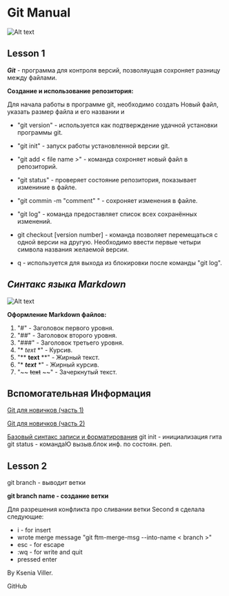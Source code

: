 # Git Manual 

![Alt text](https://www.20i.com/blog/wp-content/uploads/2022/08/git-blog-header.png "a title")

## Lesson 1 
***Git*** - программа для контроля версий, позволяущая сохроняет разницу между файлами. 

**Создание и использование репозитория:**

Для начала работы в программе git, необходимо создать Новый файл, указать размер файла и его названии и 

- "git version" - используется как подтверждение удачной установки программы git. 

- "git init" - запуск работы установленной версии git.

- "git add < file name >" - команда сохроняет новый файл в репозиторий. 

- "git status" - проверяет состояние репозитория, показывает измениние в файле. 

- "git commin -m "comment" " - сохроняет изменения в файле. 

- "git log" - команда предоставляет список всех сохранённых изменений.  

- git checkout [version number] - команда позволяет перемещаться с одной версии на другую. Необходимо ввести первые четыри символа названия желаемой версии. 

- q - используется для выхода из блокировки после команды "git log".


## ***Синтакс языка Markdown***

![Alt text](https://serokell.io/files/pm/pmzzkh71.Markdown_markup_language_pic1.jpg "a title")

**Оформление Markdown файлов:**

1. "#" - Заголовок первого уровня. 
2. "##" - Заголовок второго уровня. 
3. "###" - Заголовок третьего уровня.
4. "* *text* *" - Курсив.
5. "** **text** **" - Жирный текст.
6. "* ***text*** *" - Жирный курсив. 
7. "~~ ~~text~~ ~~" - Зачеркнутый текст.

## Вспомогательная Информация

[Git для новичков (часть 1)](https://habr.com/ru/articles/541258/)

[Git для новичков (часть 2)](https://habr.com/ru/articles/542616/)

[Базовый синтакс записи и форматирования](https://docs.github.com/ru/get-started/writing-on-github/getting-started-with-writing-and-formatting-on-github/basic-writing-and-formatting-syntax)
git init - инициализация гита
git status - командаЮ вызыв.блок инф. по состоян. реп.
## Lesson 2
git branch - выводит ветки

**git branch name - создание ветки**

Для разрешения конфликта про сливании ветки Second я сделала следующие:

- i - for insert
- wrote merge message "git ftm-merge-msg --into-name < branch >"
- esc - for escape
- :wq - for write and quit 
- pressed enter

By Ksenia Viller.

GitHub
